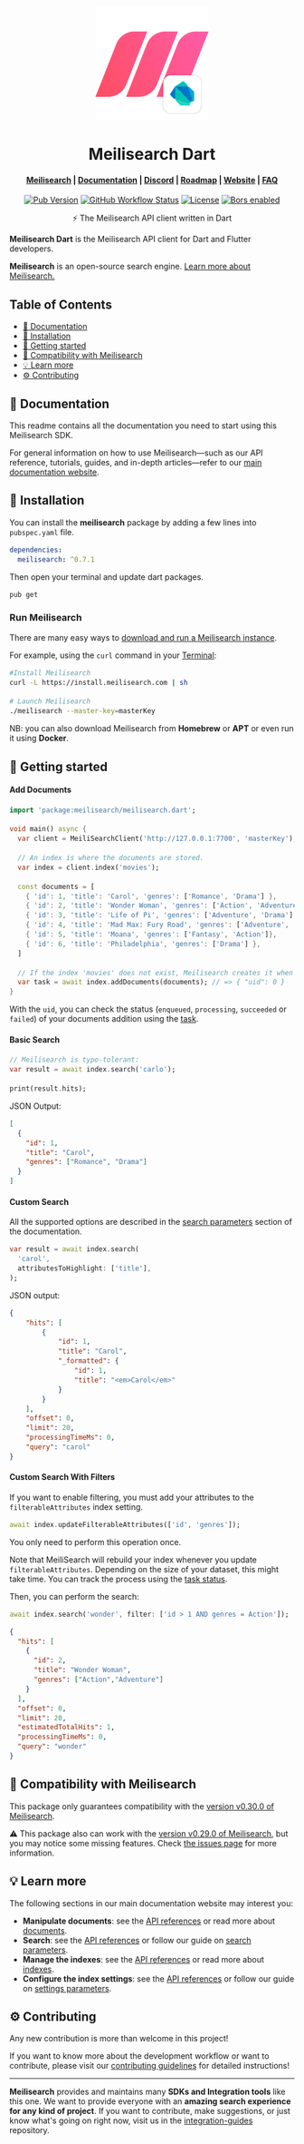 <p align="center">
  <img src="https://raw.githubusercontent.com/meilisearch/integration-guides/main/assets/logos/meilisearch_dart.svg" alt="Meilisearch" width="200" height="200" />
</p>

<h1 align="center">Meilisearch Dart</h1>

<h4 align="center">
  <a href="https://github.com/meilisearch/meilisearch">Meilisearch</a> |
  <a href="https://docs.meilisearch.com">Documentation</a> |
  <a href="https://discord.meilisearch.com">Discord</a> |
  <a href="https://roadmap.meilisearch.com/tabs/1-under-consideration">Roadmap</a> |
  <a href="https://www.meilisearch.com">Website</a> |
  <a href="https://docs.meilisearch.com/faq">FAQ</a>
</h4>

<p align="center">
  <a href="https://pub.dev/packages/meilisearch"><img src="https://img.shields.io/pub/v/meilisearch" alt="Pub Version"></a>
  <a href="https://github.com/meilisearch/meilisearch-dart/actions"><img src="https://github.com/meilisearch/meilisearch-dart/workflows/Tests/badge.svg" alt="GitHub Workflow Status"></a>
  <a href="https://github.com/meilisearch/meilisearch-dart/blob/main/LICENSE"><img src="https://img.shields.io/badge/license-MIT-informational" alt="License"></a>
  <a href="https://app.bors.tech/repositories/30842"><img src="https://bors.tech/images/badge_small.svg" alt="Bors enabled"></a>
</p>

<p align="center">⚡ The Meilisearch API client written in Dart</p>

**Meilisearch Dart** is the Meilisearch API client for Dart and Flutter developers.

**Meilisearch** is an open-source search engine. [Learn more about Meilisearch.](https://github.com/meilisearch/meilisearch)

## Table of Contents <!-- omit in toc -->

- [📖 Documentation](#-documentation)
- [🔧 Installation](#-installation)
- [🚀 Getting started](#-getting-started)
- [🤖 Compatibility with Meilisearch](#-compatibility-with-meilisearch)
- [💡 Learn more](#-learn-more)
- [⚙️ Contributing](#️-contributing)

## 📖 Documentation

This readme contains all the documentation you need to start using this Meilisearch SDK.

For general information on how to use Meilisearch—such as our API reference, tutorials, guides, and in-depth articles—refer to our [main documentation website](https://docs.meilisearch.com/).


## 🔧 Installation

You can install the **meilisearch** package by adding a few lines into `pubspec.yaml` file.

```yaml
dependencies:
  meilisearch: ^0.7.1
```

Then open your terminal and update dart packages.

```bash
pub get
```

### Run Meilisearch <!-- omit in toc -->

There are many easy ways to [download and run a Meilisearch instance](https://docs.meilisearch.com/reference/features/installation.html#download-and-launch).

For example, using the `curl` command in your [Terminal](https://itconnect.uw.edu/learn/workshops/online-tutorials/web-publishing/what-is-a-terminal/):

```sh
#Install Meilisearch
curl -L https://install.meilisearch.com | sh

# Launch Meilisearch
./meilisearch --master-key=masterKey
```

NB: you can also download Meilisearch from **Homebrew** or **APT** or even run it using **Docker**.

## 🚀 Getting started

#### Add Documents <!-- omit in toc -->

```dart
import 'package:meilisearch/meilisearch.dart';

void main() async {
  var client = MeiliSearchClient('http://127.0.0.1:7700', 'masterKey');

  // An index is where the documents are stored.
  var index = client.index('movies');

  const documents = [
    { 'id': 1, 'title': 'Carol', 'genres': ['Romance', 'Drama'] },
    { 'id': 2, 'title': 'Wonder Woman', 'genres': ['Action', 'Adventure'] },
    { 'id': 3, 'title': 'Life of Pi', 'genres': ['Adventure', 'Drama'] },
    { 'id': 4, 'title': 'Mad Max: Fury Road', 'genres': ['Adventure', 'Science Fiction'] },
    { 'id': 5, 'title': 'Moana', 'genres': ['Fantasy', 'Action']},
    { 'id': 6, 'title': 'Philadelphia', 'genres': ['Drama'] },
  ]

  // If the index 'movies' does not exist, Meilisearch creates it when you first add the documents.
  var task = await index.addDocuments(documents); // => { "uid": 0 }
}
```

With the `uid`, you can check the status (`enqueued`, `processing`, `succeeded` or `failed`) of your documents addition using the [task](https://docs.meilisearch.com/reference/api/tasks.html#get-task).

#### Basic Search <!-- omit in toc -->

```dart
// Meilisearch is typo-tolerant:
var result = await index.search('carlo');

print(result.hits);
```

JSON Output:

```json
[
  {
    "id": 1,
    "title": "Carol",
    "genres": ["Romance", "Drama"]
  }
]
```

#### Custom Search <!-- omit in toc -->

All the supported options are described in the [search parameters](https://docs.meilisearch.com/reference/features/search_parameters.html) section of the documentation.

```dart
var result = await index.search(
  'carol',
  attributesToHighlight: ['title'],
);
```

JSON output:

```json
{
    "hits": [
        {
            "id": 1,
            "title": "Carol",
            "_formatted": {
                "id": 1,
                "title": "<em>Carol</em>"
            }
        }
    ],
    "offset": 0,
    "limit": 20,
    "processingTimeMs": 0,
    "query": "carol"
}
```

#### Custom Search With Filters <!-- omit in toc -->

If you want to enable filtering, you must add your attributes to the `filterableAttributes` index setting.

```dart
await index.updateFilterableAttributes(['id', 'genres']);
```

You only need to perform this operation once.

Note that MeiliSearch will rebuild your index whenever you update `filterableAttributes`.
Depending on the size of your dataset, this might take time. You can track the process using the [task status](https://docs.meilisearch.com/reference/api/tasks.html#get-an-update-status).

Then, you can perform the search:

```dart
await index.search('wonder', filter: ['id > 1 AND genres = Action']);
```

```json
{
  "hits": [
    {
      "id": 2,
      "title": "Wonder Woman",
      "genres": ["Action","Adventure"]
    }
  ],
  "offset": 0,
  "limit": 20,
  "estimatedTotalHits": 1,
  "processingTimeMs": 0,
  "query": "wonder"
}
```

## 🤖 Compatibility with Meilisearch

This package only guarantees compatibility with the [version v0.30.0 of Meilisearch](https://github.com/meilisearch/meilisearch/releases/tag/v0.30.0).

:warning: This package also can work with the [version v0.29.0 of Meilisearch](https://github.com/meilisearch/meilisearch/releases/tag/v0.30.0), but you may notice some missing features. Check [the issues page](https://github.com/meilisearch/meilisearch-dart/issues) for more information.

## 💡 Learn more

The following sections in our main documentation website may interest you:

- **Manipulate documents**: see the [API references](https://docs.meilisearch.com/reference/api/documents.html) or read more about [documents](https://docs.meilisearch.com/learn/core_concepts/documents.html).
- **Search**: see the [API references](https://docs.meilisearch.com/reference/api/search.html) or follow our guide on [search parameters](https://docs.meilisearch.com/reference/features/search_parameters.html).
- **Manage the indexes**: see the [API references](https://docs.meilisearch.com/reference/api/indexes.html) or read more about [indexes](https://docs.meilisearch.com/learn/core_concepts/indexes.html).
- **Configure the index settings**: see the [API references](https://docs.meilisearch.com/reference/api/settings.html) or follow our guide on [settings parameters](https://docs.meilisearch.com/reference/features/settings.html).

## ⚙️ Contributing

Any new contribution is more than welcome in this project!

If you want to know more about the development workflow or want to contribute, please visit our [contributing guidelines](./CONTRIBUTING.md) for detailed instructions!

<hr>

**Meilisearch** provides and maintains many **SDKs and Integration tools** like this one. We want to provide everyone with an **amazing search experience for any kind of project**. If you want to contribute, make suggestions, or just know what's going on right now, visit us in the [integration-guides](https://github.com/meilisearch/integration-guides) repository.
